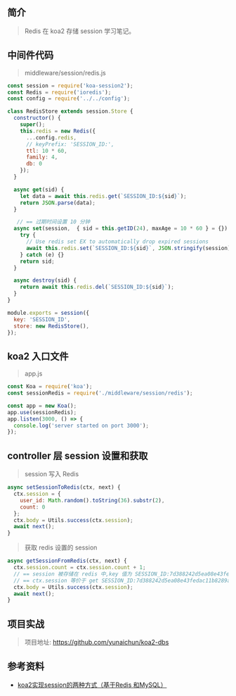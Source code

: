 ## 简介

> Redis 在 koa2 存储 session 学习笔记。

## 中间件代码

> middleware/session/redis.js

```javascript
const session = require('koa-session2');
const Redis = require('ioredis');
const config = require('../../config');

class RedisStore extends session.Store {
  constructor() {
    super();
    this.redis = new Redis({
      ...config.redis,
      // keyPrefix: 'SESSION_ID:',
      ttl: 10 * 60,
      family: 4,
      db: 0
    });
  }

  async get(sid) {
    let data = await this.redis.get(`SESSION_ID:${sid}`);
    return JSON.parse(data);
  }

   // == 过期时间设置 10 分钟
  async set(session,  { sid = this.getID(24), maxAge = 10 * 60 } = {}) {
    try {
      // Use redis set EX to automatically drop expired sessions
      await this.redis.set(`SESSION_ID:${sid}`, JSON.stringify(session), 'EX', maxAge);
    } catch (e) {}
    return sid;
  }

  async destroy(sid) {
    return await this.redis.del(`SESSION_ID:${sid}`);
  }
}

module.exports = session({
  key: 'SESSION_ID',
  store: new RedisStore(),
});
```

## koa2 入口文件

> app.js

```javascript
const Koa = require('koa');
const sessionRedis = require('./middleware/session/redis');

const app = new Koa();
app.use(sessionRedis);
app.listen(3000, () => {
  console.log('server started on port 3000');
});
```

## controller 层 session 设置和获取

> session 写入 Redis

```javascript
async setSessionToRedis(ctx, next) {
  ctx.session = {
    user_id: Math.random().toString(36).substr(2),
    count: 0
  };
  ctx.body = Utils.success(ctx.session);
  await next();
}
```

> 获取 redis 设置的 session

```javascript
async getSessionFromRedis(ctx, next) {
  ctx.session.count = ctx.session.count + 1;
  // == session 被存储在 redis 中,key 值为 SESSION_ID:7d388242d5ea08e43fedac11b8289ae8356a45ecce2fae1f , value 为设置的值
  // == ctx.session 等价于 get SESSION_ID:7d388242d5ea08e43fedac11b8289ae8356a45ecce2fae1f
  ctx.body = Utils.success(ctx.session);
  await next();
}
```

## 项目实战

> 项目地址: https://github.com/yunaichun/koa2-dbs

## 参考资料

- [koa2实现session的两种方式（基于Redis 和MySQL）](https://www.yht7.com/news/110874)
